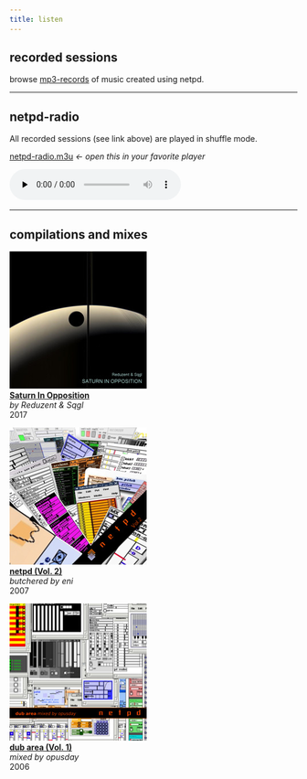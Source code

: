 ```yaml
---
title: listen
---
```


## recorded sessions
browse [mp3-records](/sessions/?C=N;O=D) of music created using netpd.

---

## netpd-radio

All recorded sessions (see link above) are played in shuffle mode.

[netpd-radio.m3u](netpd-radio.m3u) *← open this in your favorite player*


<audio controls="true" preload="none">
  <source src="https://radio.netpd.org:8443/netpd.mp3" type="audio/mp3">
        Your browser does not support the audio element.
</audio>

---

## compilations and mixes



[![Saturn In Opposition](images/saturn_in_opposition_cover_240x240.jpg)](SaturnInOpposition)  
**[Saturn In Opposition](SaturnInOpposition)**  
*by Reduzent & Sqgl*  
2017

[![netpd Vol. 2](images/netpd-vol2.jpg)](netpd-vol-2)  
**[netpd (Vol. 2)](netpd-vol-2)**  
*butchered by eni*  
2007

[![netpd dubarea mixed by opusday](images/netpd-dubarea.jpg)](dubarea-vol-1)  
**[dub area (Vol. 1)](dubarea-vol-1)**  
*mixed by opusday*  
2006
